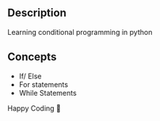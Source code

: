 ## Description
Learning conditional programming in python

## Concepts
- If/ Else
- For statements
- While Statements

Happy Coding 🥂

